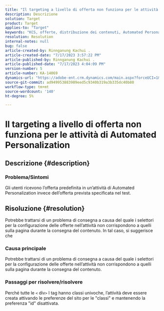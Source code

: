 ```yaml
---
title: "Il targeting a livello di offerta non funziona per le attività di Automated Personalization"
description: Descrizione
solution: Target
product: Target
applies-to: "Target"
keywords: "KCS, offerte, distribuzione dei contenuti, Automated Personalization, Target"
resolution: Resolution
internal-notes: null
bug: false
article-created-by: Rinnganung Kachui .
article-created-date: "7/17/2023 3:57:22 PM"
article-published-by: Rinnganung Kachui .
article-published-date: "7/17/2023 4:04:09 PM"
version-number: 5
article-number: KA-14069
dynamics-url: "https://adobe-ent.crm.dynamics.com/main.aspx?forceUCI=1&pagetype=entityrecord&etn=knowledgearticle&id=0f35d09c-ba24-ee11-9cbe-6045bd006268"
source-git-commit: ad949953883989eed5c9340b319a3b335dc40b80
workflow-type: tm+mt
source-wordcount: '140'
ht-degree: 5%

---
```


# Il targeting a livello di offerta non funziona per le attività di Automated Personalization

## Descrizione {#description}




### Problema/Sintomi



Gli utenti ricevono l’offerta predefinita in un’attività di Automated Personalization invece dell’offerta prevista specificata nel test.


## Risoluzione {#resolution}


Potrebbe trattarsi di un problema di consegna a causa del quale i selettori per la configurazione delle offerte nell’attività non corrispondono a quelli sulla pagina durante la consegna del contenuto. In tal caso, si suggerisce che



### Causa principale



Potrebbe trattarsi di un problema di consegna a causa del quale i selettori per la configurazione delle offerte nell’attività non corrispondono a quelli sulla pagina durante la consegna del contenuto.



### Passaggi per risolvere/risolvere



Perché tutte le `<` div`>`  I tag hanno classi univoche, l’attività deve essere creata attivando le preferenze del sito per le &quot;classi&quot; e mantenendo la preferenza &quot;id&quot; disattivata.
